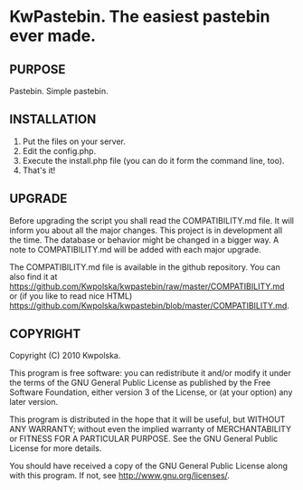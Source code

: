 KwPastebin.  The easiest pastebin ever made.
==============

PURPOSE
-------
Pastebin.  Simple pastebin.

INSTALLATION
------------

1. Put the files on your server.
2. Edit the config.php.
3. Execute the install.php file (you can do it form the command line, too).
4. That's it!

UPGRADE
-------

Before upgrading the script you shall read the COMPATIBILITY.md file.  It will
inform you about all the major changes.  This project is in development
all the time.  The database or behavior might be changed in a bigger way.
A note to COMPATIBILITY.md will be added with each major upgrade.

The COMPATIBILITY.md file is available in the github repository.  You can also
find it at
<https://github.com/Kwpolska/kwpastebin/raw/master/COMPATIBILITY.md>
or (if you like to read nice HTML)
<https://github.com/Kwpolska/kwpastebin/blob/master/COMPATIBILITY.md>.

COPYRIGHT
---------
Copyright (C) 2010 Kwpolska.

This program is free software: you can redistribute it and/or modify
it under the terms of the GNU General Public License as published by
the Free Software Foundation, either version 3 of the License, or
(at your option) any later version.

This program is distributed in the hope that it will be useful,
but WITHOUT ANY WARRANTY; without even the implied warranty of
MERCHANTABILITY or FITNESS FOR A PARTICULAR PURPOSE.  See the
GNU General Public License for more details.

You should have received a copy of the GNU General Public License
along with this program.  If not, see <http://www.gnu.org/licenses/>.
